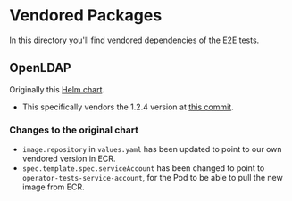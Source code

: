 # Vendored Packages

In this directory you'll find vendored dependencies of the E2E tests.

## OpenLDAP

Originally this [Helm chart](https://github.com/helm/charts/tree/master/stable/openldap).

- This specifically vendors the 1.2.4 version at [this
  commit](https://github.com/helm/charts/tree/b2f720d33515d2308c558d927722e197163efc3e/stable/openldap).

### Changes to the original chart

- `image.repository` in `values.yaml` has been updated to point to our own vendored
  version in ECR.
- `spec.template.spec.serviceAccount` has been changed to point to
  `operator-tests-service-account`, for the Pod to be able to pull the new image
  from ECR.
